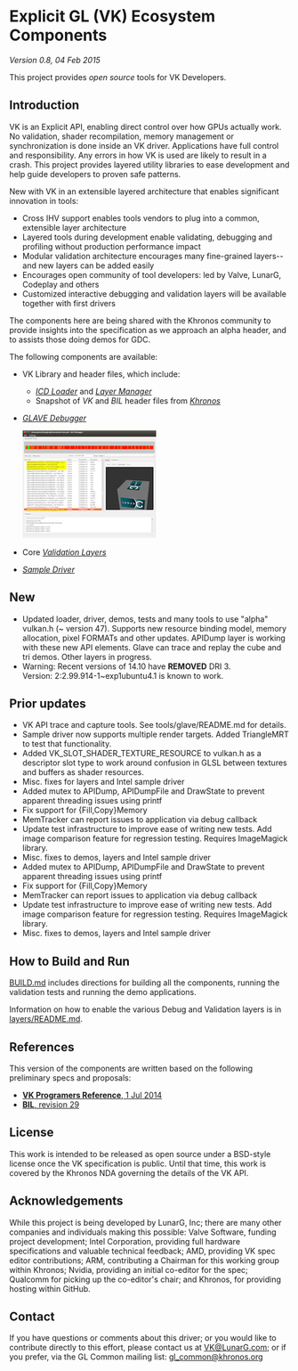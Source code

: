 # Explicit GL (VK) Ecosystem Components
*Version 0.8, 04 Feb 2015*

This project provides *open source* tools for VK Developers.

## Introduction

VK is an Explicit API, enabling direct control over how GPUs actually work. No validation, shader recompilation, memory management or synchronization is done inside an VK driver. Applications have full control and responsibility. Any errors in how VK is used are likely to result in a crash. This project provides layered utility libraries to ease development and help guide developers to proven safe patterns.

New with VK in an extensible layered architecture that enables significant innovation in tools:
- Cross IHV support enables tools vendors to plug into a common, extensible layer architecture
- Layered tools during development enable validating, debugging and profiling without production performance impact
- Modular validation architecture encourages many fine-grained layers--and new layers can be added easily
- Encourages open community of tool developers: led by Valve, LunarG, Codeplay and others
- Customized interactive debugging and validation layers will be available together with first drivers

The components here are being shared with the Khronos community to provide
insights into the specification as we approach an alpha header, and to assists those doing
demos for GDC.

The following components are available:
- VK Library and header files, which include:
    - [*ICD Loader*](loader) and [*Layer Manager*](layers/README.md)
    - Snapshot of *VK* and *BIL* header files from [*Khronos*](www.khronos.org)
    
- [*GLAVE Debugger*](tools/glave)

    ![ScreenShot](docs/images/Glave-Small.png)

- Core [*Validation Layers*](layers/)

- [*Sample Driver*](icd)

## New

- Updated loader, driver, demos, tests and many tools to use "alpha" vulkan.h (~ version 47).
  Supports new resource binding model, memory allocation, pixel FORMATs and
  other updates.
  APIDump layer is working with these new API elements.
  Glave can trace and replay the cube and tri demos.
  Other layers in progress.
- Warning: Recent versions of 14.10 have **REMOVED** DRI 3.  
  Version: 2:2.99.914-1~exp1ubuntu4.1 is known to work.  

## Prior updates

- VK API trace and capture tools. See tools/glave/README.md for details.
- Sample driver now supports multiple render targets. Added TriangleMRT to test that functionality.
- Added VK_SLOT_SHADER_TEXTURE_RESOURCE to vulkan.h as a descriptor slot type to work around confusion in GLSL
  between textures and buffers as shader resources.
- Misc. fixes for layers and Intel sample driver
- Added mutex to APIDump, APIDumpFile and DrawState to prevent apparent threading issues using printf
- Fix support for {Fill,Copy}Memory
- MemTracker can report issues to application via debug callback
- Update test infrastructure to improve ease of writing new tests. Add image comparison feature for regression testing. Requires ImageMagick library.
- Misc. fixes to demos, layers and Intel sample driver
- Added mutex to APIDump, APIDumpFile and DrawState to prevent apparent threading issues using printf
- Fix support for {Fill,Copy}Memory
- MemTracker can report issues to application via debug callback
- Update test infrastructure to improve ease of writing new tests. Add image comparison feature for regression testing. Requires ImageMagick library.
- Misc. fixes to demos, layers and Intel sample driver

## How to Build and Run

[BUILD.md](BUILD.md)
includes directions for building all the components, running the validation tests and running the demo applications.

Information on how to enable the various Debug and Validation layers is in
[layers/README.md](layers/README.md).

## References
This version of the components are written based on the following preliminary specs and proposals:
- [**VK Programers Reference**, 1 Jul 2014](https://cvs.khronos.org/svn/repos/oglc/trunk/nextgen/proposals/AMD/Explicit%20GL%20Programming%20Guide%20and%20API%20Reference.pdf)
- [**BIL**, revision 29](https://cvs.khronos.org/svn/repos/oglc/trunk/nextgen/proposals/BIL/Specification/BIL.html)

## License
This work is intended to be released as open source under a BSD-style
license once the VK specification is public. Until that time, this work
is covered by the Khronos NDA governing the details of the VK API.

## Acknowledgements
While this project is being developed by LunarG, Inc; there are many other
companies and individuals making this possible: Valve Software, funding
project development; Intel Corporation, providing full hardware specifications
and valuable technical feedback; AMD, providing VK spec editor contributions;
ARM, contributing a Chairman for this working group within Khronos; Nvidia,
providing an initial co-editor for the spec; Qualcomm for picking up the
co-editor's chair; and Khronos, for providing hosting within GitHub.

## Contact
If you have questions or comments about this driver; or you would like to contribute
directly to this effort, please contact us at VK@LunarG.com; or if you prefer, via
the GL Common mailing list: gl_common@khronos.org
